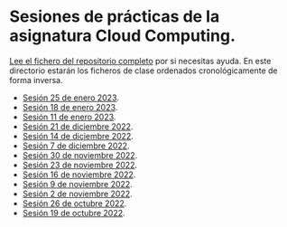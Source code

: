 # Sesiones de prácticas de la asignatura Cloud Computing.

[Lee el fichero del repositorio completo](../README.md) por si
necesitas ayuda. En este directorio estarán los ficheros de clase
ordenados cronológicamente de forma inversa.

* [Sesión 25 de enero 2023](2023_01_25.md).
* [Sesión 18 de enero 2023](2023_01_18.md).
* [Sesión 11 de enero 2023](2023_01_11.md).
* [Sesión 21 de diciembre 2022](2022_12_21.md).
* [Sesión 14 de diciembre 2022](2022_12_14.md).
* [Sesión 7 de diciembre 2022](2022_12_07.md).
* [Sesión 30 de noviembre 2022](2022_11_30.md).
* [Sesión 23 de noviembre 2022](2022_11_23.md).
* [Sesión 16 de noviembre 2022](2022_11_16.md).
* [Sesión 9 de noviembre 2022](2022_11_09.md).
* [Sesión 2 de noviembre 2022](2022_11_02.md).
* [Sesión 26 de octubre 2022](2022_10_26.md).
* [Sesión 19 de octubre 2022](2022_10_19.md).
